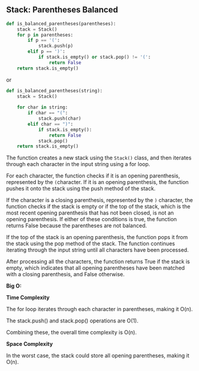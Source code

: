 ## Stack: Parentheses Balanced 

```python
def is_balanced_parentheses(parentheses):
    stack = Stack()
    for p in parentheses:
        if p == '(':
            stack.push(p)
        elif p == ')':
            if stack.is_empty() or stack.pop() != '(':
                return False
    return stack.is_empty()
```
or
```python
def is_balanced_parentheses(string):
    stack = Stack()
    
    for char in string:
        if char == "(":
            stack.push(char)
        elif char == ")":
            if stack.is_empty():
                return False
            stack.pop()
    return stack.is_empty()
```


The function creates a new stack using the `Stack()` class, and then iterates through each character in the input string using a for loop.

For each character, the function checks if it is an opening parenthesis, represented by the `(`character. If it is an opening parenthesis, the function pushes it onto the stack using the push method of the stack.

If the character is a closing parenthesis, represented by the `)` character, the function checks if the stack is empty or if the top of the stack, which is the most recent opening parenthesis that has not been closed, is not an opening parenthesis. If either of these conditions is true, the function returns False because the parentheses are not balanced.

If the top of the stack is an opening parenthesis, the function pops it from the stack using the pop method of the stack. The function continues iterating through the input string until all characters have been processed.

After processing all the characters, the function returns True if the stack is empty, which indicates that all opening parentheses have been matched with a closing parenthesis, and False otherwise.



**Big O:**

**Time Complexity**

The for loop iterates through each character in parentheses, making it O(n).

The stack.push() and stack.pop() operations are O(1).

Combining these, the overall time complexity is O(n).



**Space Complexity**

In the worst case, the stack could store all opening parentheses, making it O(n).

